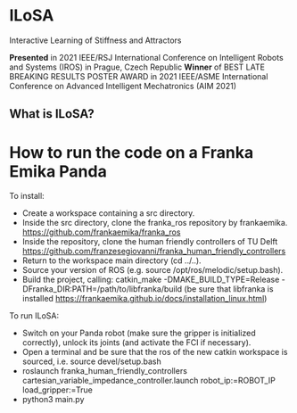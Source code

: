 # ILoSA
Interactive Learning of Stiffness and Attractors

**Presented** in 2021 IEEE/RSJ International Conference on Intelligent Robots and Systems (IROS) in Prague, Czech Republic 
**Winner** of BEST LATE BREAKING RESULTS POSTER AWARD in 2021 IEEE/ASME International Conference on Advanced Intelligent Mechatronics (AIM 2021)

## What is ILoSA? 

# How to run the code on a Franka Emika Panda
To install:
- Create a workspace containing a src directory.
- Inside the src directory, clone the franka_ros repository by frankaemika. https://github.com/frankaemika/franka_ros
- Inside the repository, clone the human friendly controllers of TU Delft https://github.com/franzesegiovanni/franka_human_friendly_controllers
- Return to the workspace main directory (cd ../..).
- Source your version of ROS (e.g. source /opt/ros/melodic/setup.bash).
- Build the project, calling: catkin_make -DMAKE_BUILD_TYPE=Release -DFranka_DIR:PATH=/path/to/libfranka/build (be sure that libfranka is installed https://frankaemika.github.io/docs/installation_linux.html)

To run ILoSA:
- Switch on your Panda robot (make sure the gripper is initialized correctly), unlock its joints (and activate the FCI if necessary).
- Open a terminal and be sure that the ros of the new catkin workspace is sourced, i.e. source devel/setup.bash
- roslaunch franka_human_friendly_controllers cartesian_variable_impedance_controller.launch robot_ip:=ROBOT_IP load_gripper:=True
- python3 main.py
